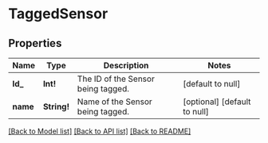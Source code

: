 # TaggedSensor

## Properties
Name | Type | Description | Notes
------------ | ------------- | ------------- | -------------
**Id_** | **Int!** | The ID of the Sensor being tagged. | [default to null]
**name** | **String!** | Name of the Sensor being tagged. | [optional] [default to null]

[[Back to Model list]](../README.md#documentation-for-models) [[Back to API list]](../README.md#documentation-for-api-endpoints) [[Back to README]](../README.md)


